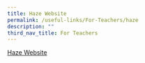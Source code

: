 ```yaml
---
title: Haze Website
permalink: /useful-links/For-Teachers/haze
description: ""
third_nav_title: For Teachers
---
```

[Haze Website](https://www.haze.gov.sg/)